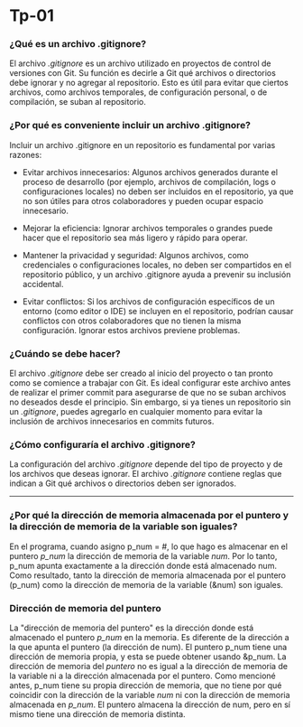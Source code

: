 # Tp-01
### ¿Qué es un archivo .gitignore?
El archivo _.gitignore_ es un archivo utilizado en proyectos de control de versiones con Git. Su función es decirle a Git qué archivos o directorios debe ignorar y no agregar al repositorio. Esto es útil para evitar que ciertos archivos, como archivos temporales, de configuración personal, o de compilación, se suban al repositorio.

### ¿Por qué es conveniente incluir un archivo .gitignore?

Incluir un archivo .gitignore en un repositorio es fundamental por varias razones:

- Evitar archivos innecesarios: Algunos archivos generados durante el proceso de desarrollo (por ejemplo, archivos de compilación, logs o configuraciones locales) no deben ser incluidos en el repositorio, ya que no son útiles para otros colaboradores y pueden ocupar espacio innecesario.

- Mejorar la eficiencia: Ignorar archivos temporales o grandes puede hacer que el repositorio sea más ligero y rápido para operar.

- Mantener la privacidad y seguridad: Algunos archivos, como credenciales o configuraciones locales, no deben ser compartidos en el repositorio público, y un archivo .gitignore ayuda a prevenir su inclusión accidental.

- Evitar conflictos: Si los archivos de configuración específicos de un entorno (como editor o IDE) se incluyen en el repositorio, podrían causar conflictos con otros colaboradores que no tienen la misma configuración. Ignorar estos archivos previene problemas.

### ¿Cuándo se debe hacer?

El archivo _.gitignore_ debe ser creado al inicio del proyecto o tan pronto como se comience a trabajar con Git. Es ideal configurar este archivo antes de realizar el primer commit para asegurarse de que no se suban archivos no deseados desde el principio. Sin embargo, si ya tienes un repositorio sin un _.gitignore_, puedes agregarlo en cualquier momento para evitar la inclusión de archivos innecesarios en commits futuros.

### ¿Cómo configuraría el archivo .gitignore?

La configuración del archivo _.gitignore_ depende del tipo de proyecto y de los archivos que deseas ignorar. El archivo _.gitignore_ contiene reglas que indican a Git qué archivos o directorios deben ser ignorados.

<hr>

### ¿Por qué la dirección de memoria almacenada por el puntero y la dirección de memoria de la variable son iguales?

En el programa, cuando asigno p_num = &num;, lo que hago es almacenar en el puntero _p_num_ la dirección de memoria de la variable _num_. Por lo tanto, p_num apunta exactamente a la dirección donde está almacenado num. Como resultado, tanto la dirección de memoria almacenada por el puntero (p_num) como la dirección de memoria de la variable (&num) son iguales.

### Dirección de memoria del puntero

La "dirección de memoria del puntero" es la dirección donde está almacenado el puntero _p_num_ en la memoria. Es diferente de la dirección a la que apunta el puntero (la dirección de num). El puntero p_num tiene una dirección de memoria propia, y esta se puede obtener usando &p_num. 
La dirección de memoria del *puntero* no es igual a la dirección de memoria de la variable ni a la dirección almacenada por el puntero. Como mencioné antes, p_num tiene su propia dirección de memoria, que no tiene por qué coincidir con la dirección de la variable _num_ ni con la dirección de memoria almacenada en _p_num_. El puntero almacena la dirección de num, pero en sí mismo tiene una dirección de memoria distinta. 